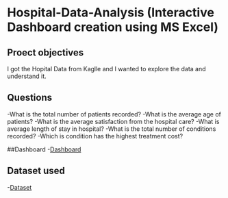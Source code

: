 # Hospital-Data-Analysis (Interactive Dashboard creation using MS Excel)

## Proect objectives
I got the Hopital Data from Kaglle and I wanted to explore the data and understand it. 

## Questions
-What is the total number of patients recorded?
-What is the average age of patients?
-What is the average satisfaction from the hospital care?
-What is average length of stay in hospital?
-What is the total number of conditions recorded?
-Which is condition has the highest treatment cost?  

##Dashboard
-<a href= "https://github.com/iganabrian/Hospital-Data-Analysis/blob/main/Dashboard.PNG">Dashboard<a>




## Dataset used
-<a href= "https://www.kaggle.com/datasets/blueblushed/hospital-dataset-for-practice/data">Dataset<a>
 
